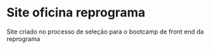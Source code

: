 # Site oficina reprograma
 Site criado no processo de seleção para o bootcamp de front end da reprograma
